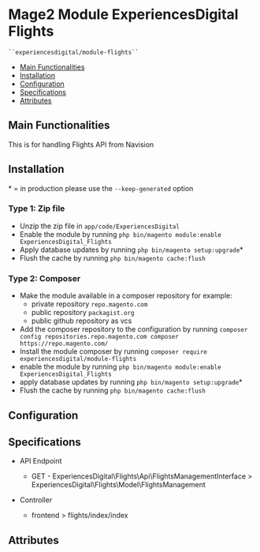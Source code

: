 # Mage2 Module ExperiencesDigital Flights

    ``experiencesdigital/module-flights``

 - [Main Functionalities](#markdown-header-main-functionalities)
 - [Installation](#markdown-header-installation)
 - [Configuration](#markdown-header-configuration)
 - [Specifications](#markdown-header-specifications)
 - [Attributes](#markdown-header-attributes)


## Main Functionalities
This is for handling Flights API from Navision

## Installation
\* = in production please use the `--keep-generated` option

### Type 1: Zip file

 - Unzip the zip file in `app/code/ExperiencesDigital`
 - Enable the module by running `php bin/magento module:enable ExperiencesDigital_Flights`
 - Apply database updates by running `php bin/magento setup:upgrade`\*
 - Flush the cache by running `php bin/magento cache:flush`

### Type 2: Composer

 - Make the module available in a composer repository for example:
    - private repository `repo.magento.com`
    - public repository `packagist.org`
    - public github repository as vcs
 - Add the composer repository to the configuration by running `composer config repositories.repo.magento.com composer https://repo.magento.com/`
 - Install the module composer by running `composer require experiencesdigital/module-flights`
 - enable the module by running `php bin/magento module:enable ExperiencesDigital_Flights`
 - apply database updates by running `php bin/magento setup:upgrade`\*
 - Flush the cache by running `php bin/magento cache:flush`


## Configuration




## Specifications

 - API Endpoint
	- GET - ExperiencesDigital\Flights\Api\FlightsManagementInterface > ExperiencesDigital\Flights\Model\FlightsManagement

 - Controller
	- frontend > flights/index/index


## Attributes



